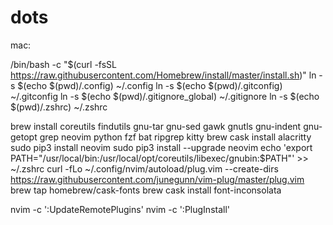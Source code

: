 dots
====

mac:

/bin/bash -c "$(curl -fsSL https://raw.githubusercontent.com/Homebrew/install/master/install.sh)"
ln -s $(echo $(pwd)/.config) ~/.config
ln -s $(echo $(pwd)/.gitconfig) ~/.gitconfig
ln -s $(echo $(pwd)/.gitignore_global) ~/.gitignore
ln -s $(echo $(pwd)/.zshrc) ~/.zshrc

brew install coreutils findutils gnu-tar gnu-sed gawk gnutls gnu-indent gnu-getopt grep neovim python fzf bat ripgrep kitty
brew cask install alacritty
sudo pip3 install neovim
sudo pip3 install --upgrade neovim
echo 'export PATH="/usr/local/bin:/usr/local/opt/coreutils/libexec/gnubin:$PATH"' >> ~/.zshrc
curl -fLo ~/.config/nvim/autoload/plug.vim --create-dirs https://raw.githubusercontent.com/junegunn/vim-plug/master/plug.vim
brew tap homebrew/cask-fonts
brew cask install font-inconsolata

nvim -c ':UpdateRemotePlugins'
nvim -c ':PlugInstall'
